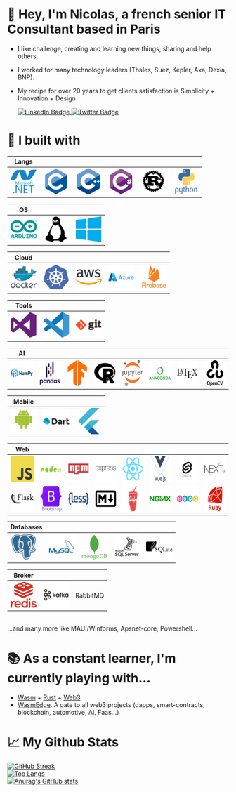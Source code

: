 # 👋 Hey, I'm Nicolas, a french senior IT Consultant based in Paris   

- I like challenge, creating and learning new things, sharing and help others.
- I worked for many technology leaders (Thales, Suez, Kepler, Axa, Dexia, BNP).
- My recipe for over 20 years to get clients satisfaction is Simplicity + Innovation + Design 

  <a href="https://www.linkedin.com/in/nguinet/" rel="nofollow">
    <img src="https://img.shields.io/badge/LinkedIn-blue?style=for-the-badge&logo=linkedin&logoColor=white" alt="LinkedIn Badge"/>
  </a>  
  <a href="https://twitter.com/guinet_n">
    <img src="https://img.shields.io/badge/Twitter-blue?style=for-the-badge&logo=twitter&logoColor=white" alt="Twitter Badge"/>
  </a>

# 🚧 I built with

| Langs|      |      |      |      |      | 
| ---- | ---- | ---- | ---- | ---- | ---- | 
| <img src="https://github.com/devicons/devicon/blob/master/icons/dot-net/dot-net-plain-wordmark.svg" title="DotNet" alt="DotNet" style="width:60px; height:60px;max-width: 100%;"> | <img src="https://github.com/devicons/devicon/raw/master/icons/c/c-original.svg" title="C lang" alt="C lang" style="width:60px; height:60px;max-width: 100%;"> | <img src="https://github.com/devicons/devicon/blob/master/icons/cplusplus/cplusplus-original.svg" title="C++ lang" alt="C++ lang" style="width:60px; height:60px;max-width: 100%;"> | <img src="https://github.com/devicons/devicon/raw/master/icons/csharp/csharp-original.svg" title="C# lang" alt="C# lang" style="width:60px; height:60px;max-width: 100%;"> | <img src="https://github.com/devicons/devicon/blob/master/icons/rust/rust-plain.svg" title="rust" alt="rust" style="width:60px; height:60px;max-width: 100%;"> | <img src="https://github.com/devicons/devicon/blob/master/icons/python/python-original-wordmark.svg" title="python" alt="python" style="width:60px; height:60px;max-width: 100%;"> |

|  OS  |      |      |
| ---- | ---- | ---- |
| <img src="https://github.com/devicons/devicon/blob/master/icons/arduino/arduino-original-wordmark.svg" title="arduino" alt="arduino" style="width:60px; height:60px;max-width: 100%;"> | <img src="https://github.com/devicons/devicon/blob/master/icons/linux/linux-plain.svg" title="linux" alt="linux" style="width:60px; height:60px;max-width: 100%;"> | <img src="https://github.com/devicons/devicon/blob/master/icons/windows8/windows8-original.svg" title="windows" alt="windows" style="width:60px; height:60px;max-width: 100%;"> |

| Cloud|      |      |      |      |
| ---- | ---- | ---- | ---- | ---- |
| <img src="https://github.com/devicons/devicon/blob/master/icons/docker/docker-original-wordmark.svg" title="docker" alt="docker" style="width:60px; height:60px;max-width: 100%;"> | <img src="https://github.com/devicons/devicon/blob/master/icons/kubernetes/kubernetes-plain.svg" title="kubernetes" alt="kubernetes" style="width:60px; height:60px;max-width: 100%;"> | <img src="https://github.com/devicons/devicon/blob/master/icons/amazonwebservices/amazonwebservices-original-wordmark.svg" title="amazonwebservices" alt="amazonwebservices"  style="width:60px; height:60px;max-width: 100%;"> | <img src="https://github.com/devicons/devicon/blob/master/icons/azure/azure-original-wordmark.svg" title="azure" alt="azure" style="width:60px; height:60px;max-width: 100%;"> | <img src="https://github.com/devicons/devicon/blob/master/icons/firebase/firebase-plain-wordmark.svg" title="firebase" alt="firebase" style="width:60px; height:60px;max-width: 100%;">  |

| Tools|      |      |
| ---- | ---- | ---- |
| <img src="https://github.com/devicons/devicon/blob/master/icons/visualstudio/visualstudio-plain.svg" title="visualstudio" alt="visualstudio" style="width:60px; height:60px;max-width: 100%;"> | <img src="https://github.com/devicons/devicon/blob/master/icons/vscode/vscode-original.svg" title="vscode" alt="vscode" style="width:60px; height:60px;max-width: 100%;"> | <img src="https://github.com/devicons/devicon/blob/master/icons/git/git-original-wordmark.svg" title="Git" alt="Git" style="width:60px; height:60px;max-width: 100%;"> |

|  AI  |      |      |      |      |      |      |      |
| ---- | ---- | ---- | ---- | ---- | ---- | ---- | ---- | 
| <img src="https://github.com/devicons/devicon/blob/master/icons/numpy/numpy-original-wordmark.svg" title="numpy" alt="numpy" style="width:60px; height:60px;max-width: 100%;"> | <img src="https://github.com/devicons/devicon/blob/master/icons/pandas/pandas-original-wordmark.svg" title="pandas" alt="pandas" style="width:60px; height:60px;max-width: 100%;"> | <img src="https://github.com/devicons/devicon/blob/master/icons/tensorflow/tensorflow-original.svg" title="tensorflow" alt="tensorflow" style="width:60px; height:60px;max-width: 100%;"> | <img src="https://github.com/devicons/devicon/blob/master/icons/r/r-plain.svg" title="R lang" alt="R lang" style="width:60px; height:60px;max-width: 100%;"> | <img src="https://github.com/devicons/devicon/blob/master/icons/jupyter/jupyter-original-wordmark.svg" title="jupyter" alt="jupyter" style="width:60px; height:60px;max-width: 100%;"> | <img src="https://github.com/devicons/devicon/blob/master/icons/anaconda/anaconda-original-wordmark.svg" title="anaconda" alt="anaconda" style="width:60px; height:60px;max-width: 100%;"> | <img src="https://github.com/devicons/devicon/blob/master/icons/latex/latex-original.svg" title="latex" alt="latex" style="width:60px; height:60px;max-width: 100%;"> | <img src="https://github.com/devicons/devicon/blob/master/icons/opencv/opencv-plain-wordmark.svg" title="opencv" alt="opencv" style="width:60px; height:60px;max-width: 100%;"> |

|  Mobile    |      |      |
| ---- | ---- | ---- |
| <img src="https://github.com/devicons/devicon/blob/master/icons/android/android-original-wordmark.svg" title="android" alt="android" style="width:60px; height:60px;max-width: 100%;"> | <img src="https://github.com/devicons/devicon/blob/master/icons/dart/dart-original-wordmark.svg" title="dart" alt="dart" style="width:60px; height:60px;max-width: 100%;"> | <img src="https://github.com/devicons/devicon/blob/master/icons/flutter/flutter-original.svg" title="flutter" alt="flutter" style="width:60px; height:60px;max-width: 100%;"> | <img src="https://github.com/devicons/devicon/blob/master/icons/androidstudio/androidstudio-original-wordmark.svg" title="androidstudio" alt="androidstudio" style="width:60px;  height:60px;max-width: 100%;">|

|  Web |      |      |      |      |      |      |      |
| ---- | ---- | ---- | ---- | ---- | ---- | ---- | ---- |    
| <img src="https://github.com/devicons/devicon/blob/master/icons/javascript/javascript-original.svg" title="javascript" alt="javascript" style="width:60px; height:60px;max-width: 100%;"> | <img src="https://github.com/devicons/devicon/blob/master/icons/nodejs/nodejs-plain-wordmark.svg" title="nodejs" alt="nodejs" style="width:60px; height:60px;max-width: 100%;"> | <img src="https://github.com/devicons/devicon/blob/master/icons/npm/npm-original-wordmark.svg" title="npm" alt="npm" style="width:60px; height:60px;max-width: 100%;"> | <img src="https://github.com/devicons/devicon/blob/master/icons/express/express-original-wordmark.svg" title="express" alt="express" style="width:60px; height:60px;max-width: 100%;"> | <img src="https://github.com/devicons/devicon/blob/master/icons/react/react-original.svg" title="react" alt="react" style="width:60px; height:60px;max-width: 100%;"> | <img src="https://github.com/devicons/devicon/blob/master/icons/vuejs/vuejs-plain-wordmark.svg" title="vuejs" alt="vuejs" style="width:60px; height:60px;max-width: 100%;"> | <img src="https://github.com/devicons/devicon/blob/master/icons/svelte/svelte-plain-wordmark.svg" title="svelte" alt="svelte" style="width:60px; height:60px;max-width: 100%;"> | <img src="https://github.com/devicons/devicon/blob/master/icons/nextjs/nextjs-original-wordmark.svg" title="nextjs" alt="nextjs" style="width:60px; height:60px;max-width: 100%;"> | 
| <img src="https://github.com/devicons/devicon/blob/master/icons/flask/flask-original-wordmark.svg" title="flask" alt="flask" style="width:60px; height:60px;max-width: 100%;"> | <img src="https://github.com/devicons/devicon/blob/master/icons/bootstrap/bootstrap-original-wordmark.svg" title="bootstrap" alt="bootstrap" style="width:60px; height:60px;max-width: 100%;"> | <img src="https://github.com/devicons/devicon/blob/master/icons/less/less-plain-wordmark.svg" title="less" alt="less" style="width:60px; height:60px;max-width: 100%;"> | <img src="https://github.com/devicons/devicon/blob/master/icons/markdown/markdown-original.svg" title="markdown" alt="markdown" style="width:60px; height:60px;max-width: 100%;"> | <img src="https://github.com/devicons/devicon/blob/master/icons/gulp/gulp-plain.svg" title="gulp" alt="gulp" style="width:60px; height:60px;max-width: 100%;"> | <img src="https://github.com/devicons/devicon/blob/master/icons/nginx/nginx-original.svg" title="nginx" alt="nginx" style="width:60px; height:60px;max-width: 100%;"> | <img src="https://github.com/devicons/devicon/blob/master/icons/hugo/hugo-original-wordmark.svg" title="hugo" alt="hugo" style="width:60px; height:60px;max-width: 100%;"> | <img src="https://github.com/devicons/devicon/blob/master/icons/ruby/ruby-plain-wordmark.svg" title="ruby" alt="ruby" style="width:60px; height:60px;max-width: 100%;"> |

|  Databases    |      |      |      |      |
| ---- | ---- | ---- | ---- | ---- | 
| <img src="https://github.com/devicons/devicon/blob/master/icons/postgresql/postgresql-plain.svg" title="postgresql" alt="postgresql" style="width:60px; height:60px;max-width: 100%;"> | <img src="https://github.com/devicons/devicon/blob/master/icons/mysql/mysql-plain-wordmark.svg" title="mysql" alt="mysql" style="width:60px; height:60px;max-width: 100%;"> | <img src="https://github.com/devicons/devicon/blob/master/icons/mongodb/mongodb-plain-wordmark.svg" title="mongodb" alt="mongodb" style="width:60px; height:60px;max-width: 100%;"> | <img src="https://github.com/devicons/devicon/blob/master/icons/microsoftsqlserver/microsoftsqlserver-plain-wordmark.svg" title="microsoftsqlserver" alt="microsoftsqlserver"  style="width:60px; height:60px;max-width: 100%;"> | <img src="https://github.com/devicons/devicon/blob/master/icons/sqlite/sqlite-plain-wordmark.svg" title="sqlite" alt="sqlite" style="width:60px; height:60px;max-width: 100%;">|

| Broker|      |      |
| ---- | ---- | ---- |
| <img src="https://github.com/devicons/devicon/blob/master/icons/redis/redis-plain-wordmark.svg" title="redis" alt="redis" style="width:60px; height:60px;max-width: 100%;"> | <img src="https://github.com/devicons/devicon/blob/master/icons/apachekafka/apachekafka-original-wordmark.svg" title="apachekafka" alt="apachekafka" style="width:60px;  height:60px;max-width: 100%;"> | RabbitMQ|

<br/>
…and many more like MAUI/Winforms, Apsnet-core, Powershell…

# 📚 As a constant learner, I'm currently playing with...
- [Wasm](https://webassembly.org/) + [Rust](https://developer.mozilla.org/en-US/docs/WebAssembly/Rust_to_wasm) + [Web3](https://web3.foundation/)
- [WasmEdge](https://www.secondstate.io/). A gate to all web3 projects (dapps, smart-contracts, blockchain, automotive, AI, Faas…)

# 📈 My Github Stats

[![GitHub Streak](http://github-readme-streak-stats.herokuapp.com?user=guinetn&theme=dark&background=000000)](https://git.io/streak-stats)
<br/>
[![Top Langs](https://github-readme-stats.vercel.app/api/top-langs/?username=guinetn&theme=vision-friendly-dark&layout=compact)](https://github.com/guinetn/github-readme-stats)
<br/>
[![Anurag's GitHub stats](https://github-readme-stats.vercel.app/api?username=guinetn&theme=codeSTACKr)](https://github.com/anuraghazra/github-readme-stats)

